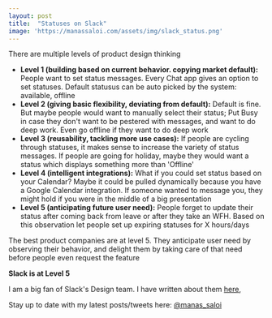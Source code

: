 ```yaml
---
layout: post
title:  "Statuses on Slack"
image: 'https://manassaloi.com/assets/img/slack_status.png'
---
```


There are multiple levels of product design thinking

- **Level 1 (building based on current behavior. copying market default):** People want to set status messages. Every Chat app gives an option to set statuses. Default statusus can be auto picked by the system: available, offline
- **Level 2 (giving basic flexibility, deviating from default):** Default is fine. But maybe people would want to manually select their status; Put Busy in case they don't want to be pestered with messages, and want to do deep work. Even go offline if they want to do deep work
- **Level 3 (reusability, tackling more use cases):** If people are cycling through statuses, it makes sense to increase the variety of status messages. If people are going for holiday, maybe they would want a status which displays something more than 'Offline'
- **Level 4 (intelligent integrations):** What if you could set status based on your Calendar? Maybe it could be pulled dynamically because you have a Google Calendar integration. If someone wanted to message you, they might hold if you were in the middle of a big presentation
- **Level 5 (anticipating future user need):** People forget to update their status after coming back from leave or after they take an WFH. Based on this observation let people set up expiring statuses for X hours/days

The best product companies are at level 5. They anticipate user need by observing their behavior, and delight them by taking care of that need before people even request the feature

**Slack is at Level 5**

I am a big fan of Slack's Design team. I have written about them [here](https://manassaloi.com/2019/12/27/little-things-slack-great.html),

Stay up to date with my latest posts/tweets here: [@manas_saloi](http://twitter.com/manas_saloi)
